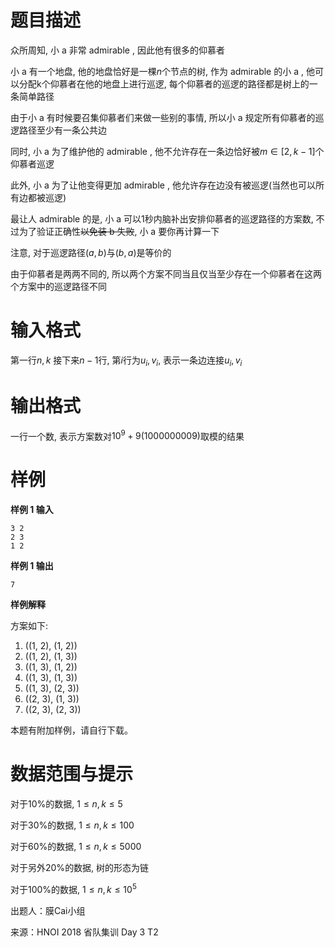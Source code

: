 
# 题目描述

众所周知, 小 a 非常 admirable , 因此他有很多的仰慕者

小 a 有一个地盘, 他的地盘恰好是一棵$n$个节点的树, 作为 admirable 的小 a , 他可以分配k个仰慕者在他的地盘上进行巡逻, 每个仰慕者的巡逻的路径都是树上的一条简单路径

由于小 a 有时候要召集仰慕者们来做一些别的事情, 所以小 a 规定所有仰慕者的巡逻路径至少有一条公共边

同时, 小 a 为了维护他的 admirable , 他不允许存在一条边恰好被$m \in [2, k - 1]$个仰慕者巡逻

此外, 小 a 为了让他变得更加 admirable , 他允许存在边没有被巡逻(当然也可以所有边都被巡逻)

最让人 admirable 的是, 小 a 可以$1$秒内脑补出安排仰慕者的巡逻路径的方案数, 不过为了验证正确性~~以免装 b 失败~~, 小 a 要你再计算一下

注意, 对于巡逻路径$(a, b)$与$(b, a)$是等价的

由于仰慕者是两两不同的, 所以两个方案不同当且仅当至少存在一个仰慕者在这两个方案中的巡逻路径不同

# 输入格式

第一行$n, k$
接下来$n - 1$行, 第$i$行为$u_i, v_i$, 表示一条边连接$u_i, v_i$

# 输出格式

一行一个数, 表示方案数对$10^9 + 9 (1000000009)$取模的结果

# 样例

**样例 1 输入**
```
3 2
2 3
1 2
```

**样例 1 输出**
```
7
```

**样例解释**

方案如下:

1. ((1, 2), (1, 2))
2. ((1, 2), (1, 3))
3. ((1, 3), (1, 2))
4. ((1, 3), (1, 3))
5. ((1, 3), (2, 3))
6. ((2, 3), (1, 3))
7. ((2, 3), (2, 3))

本题有附加样例，请自行下载。

# 数据范围与提示

对于$10\%$的数据, $1 \leq n, k \leq 5$

对于$30\%$的数据, $1 \leq n, k \leq 100$

对于$60\%$的数据, $1 \leq n, k \leq 5000$

对于另外$20\%$的数据, 树的形态为链

对于$100\%$的数据, $1 \leq n, k \leq 10^5$

出题人：膜Cai小组

来源：HNOI 2018 省队集训 Day 3 T2

